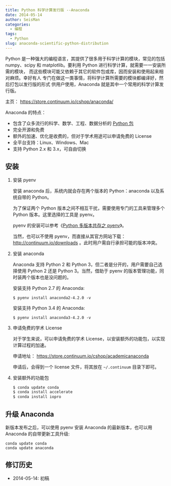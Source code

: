 ```yaml
---
title: Python 科学计算发行版 --Anaconda
date: 2014-05-14
author: SeisMan
categories:
  - 编程
tags:
  - Python
slug: anaconda-scientific-python-distribution
---
```


Python 是一种强大的编程语言，其提供了很多用于科学计算的模块，常见的包括
numpy、scipy 和 matplotlib。要利用 Python 进行科学计算，就需要一一安装所需的模块，
而这些模块可能又依赖于其它的软件包或库，因而安装和使用起来相对麻烦。幸好有人
专门在做这一类事情，将科学计算所需要的模块都编译好，然后打包以发行版的形式
供用户使用，Anaconda 就是其中一个常用的科学计算发行版。

主页： <https://store.continuum.io/cshop/anaconda/>

<!--more-->

Anaconda 的特点：

-   包含了众多流行的科学、数学、工程、数据分析的 [Python 包](http://docs.continuum.io/anaconda/pkgs.html)
-   完全开源和免费
-   额外的加速、优化是收费的，但对于学术用途可以申请免费的 License
-   全平台支持：Linux、Windows、Mac
-   支持 Python 2.x 和 3.x，可自由切换

## 安装

1.  安装 pyenv

    安装 anaconda 后，系统内就会存在两个版本的 Python：anaconda 以及系统自带的 Python。

    为了保证两个 Python 版本之间不相互干扰，需要使用专门的工具来管理多个 Python 版本。这里选择的工具是 pyenv。

    pyenv 的安装可以参考《[Python 多版本共存之 pyenv](/python-pyenv.html)》。

    当然，也可以不使用 pyenv，而直接从其官方网站下载： <http://continuum.io/downloads> 。此时用户需自行承担可能的版本冲突。

2.  安装 anaconda

    Anaconda 支持 Python 2 和 Python 3，但二者是分开的，用户需要自己选择使用 Python 2 还是 Python 3。当然，借助于 pyenv 的版本管理功能，同时装两个版本也是没问题的。

    安装支持 Python 2.7 的 Anaconda:

        $ pyenv install anaconda2-4.2.0 -v

    安装支持 Python 3.4 的 Anaconda:

        $ pyenv install anaconda3-4.2.0 -v

3.  申请免费的学术 License

    对于学生来说，可以申请免费的学术 License，以安装额外的功能包，以实现计算过程的加速。

    申请地址： <https://store.continuum.io/cshop/academicanaconda>

    申请后，会得到一个 license 文件，将其放在 `~/.continuum` 目录下即可。

4.  安装额外的功能包

    ``` bash
    $ conda update conda
    $ conda install accelerate
    $ conda install iopro
    ```
## 升级 Anaconda

新版本发布之后，可以使用 pyenv 安装 Anaconda 的最新版本，也可以用 Anaconda 的自带更新工具升级:

    conda update conda
    conda update anaconda

## 修订历史

- 2014-05-14: 初稿
